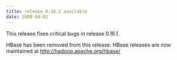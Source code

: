 ```yaml
---
title: release 0.16.2 available
date: 2008-04-02
---
```


This release fixes critical bugs in release 0.16.1.

HBase has been removed from this release. HBase releases are now
maintained at <http://hadoop.apache.org/hbase/>

